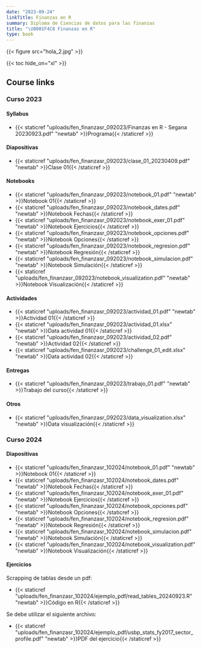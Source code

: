 ```yaml
---
date: "2023-09-24"
linkTitle: Finanzas en R
summary: Diploma de Ciencias de datos para las finanzas
title: "\U0001F4C8 Finanzas en R"
type: book
---
```


{{< figure src="hola_2.jpg" >}}


{{< toc hide_on="xl" >}}

## Course links

### Curso 2023

#### Syllabus

+ {{< staticref "uploads/fen_finanzasr_092023/Finanzas en R - Segana 20230923.pdf" "newtab" >}}Programa{{< /staticref >}}

#### Diapositivas

+ {{< staticref "uploads/fen_finanzasr_092023/clase_01_20230409.pdf" "newtab" >}}Clase 01{{< /staticref >}}

#### Notebooks 

+ {{< staticref "uploads/fen_finanzasr_092023/notebook_01.pdf" "newtab" >}}Notebook 01{{< /staticref >}}
+ {{< staticref "uploads/fen_finanzasr_092023/notebook_dates.pdf" "newtab" >}}Notebook Fechas{{< /staticref >}}
+ {{< staticref "uploads/fen_finanzasr_092023/notebook_exer_01.pdf" "newtab" >}}Notebook Ejercicios{{< /staticref >}}
+ {{< staticref "uploads/fen_finanzasr_092023/notebook_opciones.pdf" "newtab" >}}Notebook Opciones{{< /staticref >}}
+ {{< staticref "uploads/fen_finanzasr_092023/notebook_regresion.pdf" "newtab" >}}Notebook Regresión{{< /staticref >}}
+ {{< staticref "uploads/fen_finanzasr_092023/notebook_simulacion.pdf" "newtab" >}}Notebook Simulación{{< /staticref >}}
+ {{< staticref "uploads/fen_finanzasr_092023/notebook_visualization.pdf" "newtab" >}}Notebook Visualización{{< /staticref >}}

#### Actividades

+ {{< staticref "uploads/fen_finanzasr_092023/actividad_01.pdf" "newtab" >}}Actividad 01{{< /staticref >}}
+ {{< staticref "uploads/fen_finanzasr_092023/actividad_01.xlsx" "newtab" >}}Data actividad 01{{< /staticref >}}
+ {{< staticref "uploads/fen_finanzasr_092023/actividad_02.pdf" "newtab" >}}Actividad 02{{< /staticref >}}
+ {{< staticref "uploads/fen_finanzasr_092023/challenge_01_edit.xlsx" "newtab" >}}Data actividad 02{{< /staticref >}}

#### Entregas

+ {{< staticref "uploads/fen_finanzasr_092023/trabajo_01.pdf" "newtab" >}}Trabajo del curso{{< /staticref >}}

#### Otros

+ {{< staticref "uploads/fen_finanzasr_092023/data_visualization.xlsx" "newtab" >}}Data visualización{{< /staticref >}}

### Curso 2024

#### Diapositivas

+ {{< staticref "uploads/fen_finanzasr_102024/notebook_01.pdf" "newtab" >}}Notebook 01{{< /staticref >}}
+ {{< staticref "uploads/fen_finanzasr_102024/notebook_dates.pdf" "newtab" >}}Notebook Fechas{{< /staticref >}}
+ {{< staticref "uploads/fen_finanzasr_102024/notebook_exer_01.pdf" "newtab" >}}Notebook Ejercicios{{< /staticref >}}
+ {{< staticref "uploads/fen_finanzasr_102024/notebook_opciones.pdf" "newtab" >}}Notebook Opciones{{< /staticref >}}
+ {{< staticref "uploads/fen_finanzasr_102024/notebook_regresion.pdf" "newtab" >}}Notebook Regresión{{< /staticref >}}
+ {{< staticref "uploads/fen_finanzasr_102024/notebook_simulacion.pdf" "newtab" >}}Notebook Simulación{{< /staticref >}}
+ {{< staticref "uploads/fen_finanzasr_102024/notebook_visualization.pdf" "newtab" >}}Notebook Visualización{{< /staticref >}}

#### Ejercicios

Scrapping de tablas desde un pdf:

+ {{< staticref "uploads/fen_finanzasr_102024/ejemplo_pdf/read_tables_20240923.R" "newtab" >}}Código en R{{< /staticref >}}

Se debe utilizar el siguiente archivo:

+ {{< staticref "uploads/fen_finanzasr_102024/ejemplo_pdf/usbp_stats_fy2017_sector_profile.pdf" "newtab" >}}PDF del ejercicio{{< /staticref >}}

